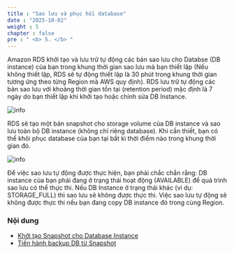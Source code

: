 ```yaml
---
title : "Sao lưu và phục hồi database"
date : "2025-10-02"
weight : 5 
chapter : false
pre : " <b> 5. </b> "
---
```


Amazon RDS khởi tạo và lưu trữ tự động các bản sao lưu cho Databse (DB instance) của bạn trong khung thời gian sao lưu mà bạn thiết lập (Nếu không thiết lập, RDS sẽ tự động thiết lập là 30 phút trong khung thời gian tương ứng theo từng Region mà AWS quy định).
RDS lưu trữ tự động các bản sao lưu với khoảng thời gian tồn tại (retention period) mặc định là 7 ngày do bạn thiết lập khi khởi tạo hoặc chỉnh sửa DB Instance.

![info](/images/restoreandbackup/info-aws-01.png)

RDS sẽ tạo một bản snapshot cho storage volume của DB instance và sao lưu toàn bộ DB instance (không chỉ riêng database).
Khi cần thiết, bạn có thể khôi phục database của bạn tại bất kì thời điểm nào trong khung thời gian đó.

![info](/images/restoreandbackup/info-aws-02.png)


Để việc sao lưu tự động được thực hiện, bạn phải chắc chắn rằng:
DB instance của bạn phải đang ở trạng thái hoạt động (AVAILABLE) để quá trình sao lưu có thể thực thi. Nếu DB Instance ở trạng thái khác (ví dụ: STORAGE_FULL) thì sao lưu sẽ không được thực thi.
Việc sao lưu tự động sẽ không được thực thi nếu bạn đang copy DB instance đó trong cùng Region.


### Nội dung

 - [Khởi tạo Snapshot cho Database Instance](5.1-createdbsnapshot/)
 - [Tiến hành backup DB từ Snapshot](5.2-restorewithsnapshot//)